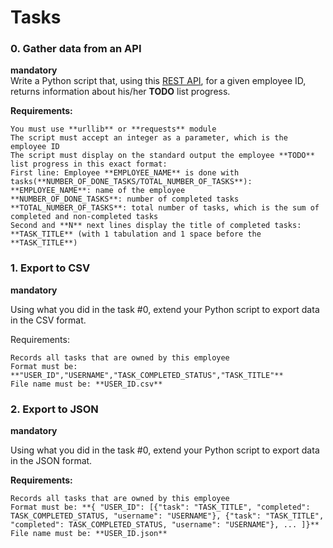 # Tasks

### 0. Gather data from an API
**mandatory**       
Write a Python script that, using this [REST API](https://alx-intranet.hbtn.io/rltoken/7cr7aLYdaWAZWBKrBKS12A), for a given employee ID, returns information about his/her **TODO** list progress.

**Requirements:**

    You must use **urllib** or **requests** module
    The script must accept an integer as a parameter, which is the employee ID
    The script must display on the standard output the employee **TODO** list progress in this exact format:
    First line: Employee **EMPLOYEE_NAME** is done with tasks(**NUMBER_OF_DONE_TASKS/TOTAL_NUMBER_OF_TASKS**):
    **EMPLOYEE_NAME**: name of the employee
    **NUMBER_OF_DONE_TASKS**: number of completed tasks
    **TOTAL_NUMBER_OF_TASKS**: total number of tasks, which is the sum of completed and non-completed tasks
    Second and **N** next lines display the title of completed tasks: **TASK_TITLE** (with 1 tabulation and 1 space before the **TASK_TITLE**)

### 1. Export to CSV
**mandatory**

Using what you did in the task #0, extend your Python script to export data in the CSV format.

Requirements:

    Records all tasks that are owned by this employee
    Format must be: **"USER_ID","USERNAME","TASK_COMPLETED_STATUS","TASK_TITLE"**
    File name must be: **USER_ID.csv**

### 2. Export to JSON
**mandatory**

Using what you did in the task #0, extend your Python script to export data in the JSON format.

**Requirements:**

    Records all tasks that are owned by this employee
    Format must be: **{ "USER_ID": [{"task": "TASK_TITLE", "completed": TASK_COMPLETED_STATUS, "username": "USERNAME"}, {"task": "TASK_TITLE", "completed": TASK_COMPLETED_STATUS, "username": "USERNAME"}, ... ]}**
    File name must be: **USER_ID.json**